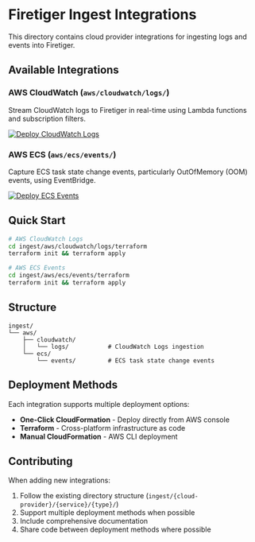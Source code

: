 # Firetiger Ingest Integrations

This directory contains cloud provider integrations for ingesting logs and events into Firetiger.

## Available Integrations

### AWS CloudWatch (`aws/cloudwatch/logs/`)
Stream CloudWatch logs to Firetiger in real-time using Lambda functions and subscription filters.

[![Deploy CloudWatch Logs](https://s3.amazonaws.com/cloudformation-examples/cloudformation-launch-stack.png)](https://console.aws.amazon.com/cloudformation/home#/stacks/create/review?templateURL=https://s3.amazonaws.com/firetiger-public/ingest/aws/cloudwatch/logs/cloudformation-template.yaml&stackName=firetiger-ingest-cloudwatch-logs)

### AWS ECS (`aws/ecs/events/`)
Capture ECS task state change events, particularly OutOfMemory (OOM) events, using EventBridge.

[![Deploy ECS Events](https://s3.amazonaws.com/cloudformation-examples/cloudformation-launch-stack.png)](https://console.aws.amazon.com/cloudformation/home#/stacks/create/review?templateURL=https://s3.amazonaws.com/firetiger-public/ingest/aws/ecs/events/cloudformation-template.yaml&stackName=firetiger-ingest-ecs-events)

## Quick Start

```bash
# AWS CloudWatch Logs
cd ingest/aws/cloudwatch/logs/terraform
terraform init && terraform apply

# AWS ECS Events  
cd ingest/aws/ecs/events/terraform
terraform init && terraform apply
```

## Structure

```
ingest/
└── aws/
    ├── cloudwatch/
    │   └── logs/           # CloudWatch Logs ingestion
    └── ecs/
        └── events/         # ECS task state change events
```

## Deployment Methods

Each integration supports multiple deployment options:
- **One-Click CloudFormation** - Deploy directly from AWS console
- **Terraform** - Cross-platform infrastructure as code
- **Manual CloudFormation** - AWS CLI deployment

## Contributing

When adding new integrations:
1. Follow the existing directory structure (`ingest/{cloud-provider}/{service}/{type}/`)
2. Support multiple deployment methods when possible
3. Include comprehensive documentation
4. Share code between deployment methods where possible